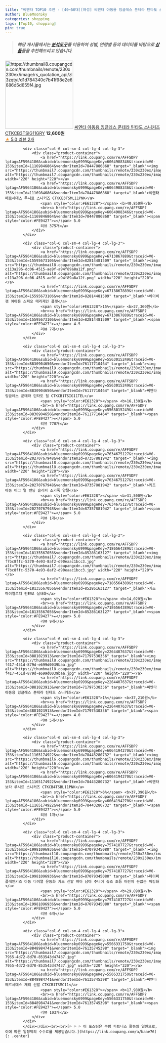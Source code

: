 ```yaml
---
title: "씨엔타 TOP10 추천 - [40~50대][여성] 씨엔타 아동용 잉글레스 푼테라 틴타도 스니커즈 CTKCB3TSIG11GRY"
author: BlueMoonSky
categories: shopping
tags: [Top10, shopping]
pin: true
---
```


> ##### 해당 게시물에서는 [**분석도구**](https://itemscout.io/)를 이용하여 **성별**, **연령별** 등의 데이터를 바탕으로 [**상품**](https://link.coupang.com/a/baae76)들을 추천해드리고 있습니다.
<div class="container"><div class="row">
            <div class="col-6 col-sm-4 col-lg-4 col-lg-3">
                <div class="product-container">
                    <a href="https://link.coupang.com/re/AFFSDP?lptag=AF5964186&subid=bluemoonsky6999&pageKey=6062525518&traceid=V0-153&itemId=11154423304&vendorItemId=78432726415" target="_blank"><img src="https://thumbnail8.coupangcdn.com/thumbnails/remote/230x230ex/image/rs_quotation_api/zl3zqtyi/d1d784340c7b41f98e2e6686d5d655f4.jpg" alt="https://thumbnail8.coupangcdn.com/thumbnails/remote/230x230ex/image/rs_quotation_api/zl3zqtyi/d1d784340c7b41f98e2e6686d5d655f4.jpg" width="220" height="220"></a>
                    <a href="https://link.coupang.com/re/AFFSDP?lptag=AF5964186&subid=bluemoonsky6999&pageKey=6062525518&traceid=V0-153&itemId=11154423304&vendorItemId=78432726415" target="_blank">씨엔타 아동용 잉글레스 푼테라 틴타도 스니커즈 CTKCB3TSIG11GRY</a>
                    <span style="color:#E61328"></span> <b>12,600원</b>
                    <br><a href="https://link.coupang.com/re/AFFSDP?lptag=AF5964186&subid=bluemoonsky6999&pageKey=6062525518&traceid=V0-153&itemId=11154423304&vendorItemId=78432726415" target="_blank"><span style="color:#FE9427">★</span> 5.0
                    리뷰 2개</a>
                </div>
            </div>
            
            <div class="col-6 col-sm-4 col-lg-4 col-lg-3">
                <div class="product-container">
                    <a href="https://link.coupang.com/re/AFFSDP?lptag=AF5964186&subid=bluemoonsky6999&pageKey=6064908346&traceid=V0-153&itemId=11169846864&vendorItemId=78447886868" target="_blank"><img src="https://thumbnail7.coupangcdn.com/thumbnails/remote/230x230ex/image/rs_quotation_api/tcrsigg5/6fd8b1e5ef4a41a6ba96fb714aabf7f9.jpg" alt="https://thumbnail7.coupangcdn.com/thumbnails/remote/230x230ex/image/rs_quotation_api/tcrsigg5/6fd8b1e5ef4a41a6ba96fb714aabf7f9.jpg" width="220" height="220"></a>
                    <a href="https://link.coupang.com/re/AFFSDP?lptag=AF5964186&subid=bluemoonsky6999&pageKey=6064908346&traceid=V0-153&itemId=11169846864&vendorItemId=78447886868" target="_blank">씨엔타 메르세데스 루시르 스니커즈 CTKCB3TSML11PNK</a>
                    <span style="color:#E61328"></span> <b>40,850원</b>
                    <br><a href="https://link.coupang.com/re/AFFSDP?lptag=AF5964186&subid=bluemoonsky6999&pageKey=6064908346&traceid=V0-153&itemId=11169846864&vendorItemId=78447886868" target="_blank"><span style="color:#FE9427">★</span> 5.0
                    리뷰 375개</a>
                </div>
            </div>
            
            <div class="col-6 col-sm-4 col-lg-4 col-lg-3">
                <div class="product-container">
                    <a href="https://link.coupang.com/re/AFFSDP?lptag=AF5964186&subid=bluemoonsky6999&pageKey=6713867889&traceid=V0-153&itemId=15595673106&vendorItemId=82814481509" target="_blank"><img src="https://thumbnail8.coupangcdn.com/thumbnails/remote/230x230ex/image/retail/images/7029482685546721-c113a296-dc06-4515-ae9f-a94f89a8a12f.png" alt="https://thumbnail8.coupangcdn.com/thumbnails/remote/230x230ex/image/retail/images/7029482685546721-c113a296-dc06-4515-ae9f-a94f89a8a12f.png" width="220" height="220"></a>
                    <a href="https://link.coupang.com/re/AFFSDP?lptag=AF5964186&subid=bluemoonsky6999&pageKey=6713867889&traceid=V0-153&itemId=15595673106&vendorItemId=82814481509" target="_blank">베이비잼 여아용 스피오 메리제인 플랫</a>
                    <span style="color:#E61328">15%</span> <b>27,360원</b>
                    <br><a href="https://link.coupang.com/re/AFFSDP?lptag=AF5964186&subid=bluemoonsky6999&pageKey=6713867889&traceid=V0-153&itemId=15595673106&vendorItemId=82814481509" target="_blank"><span style="color:#FE9427">★</span> 4.5
                    리뷰 7개</a>
                </div>
            </div>
            
            <div class="col-6 col-sm-4 col-lg-4 col-lg-3">
                <div class="product-container">
                    <a href="https://link.coupang.com/re/AFFSDP?lptag=AF5964186&subid=bluemoonsky6999&pageKey=5563015249&traceid=V0-153&itemId=8830904650&vendorItemId=76117710464" target="_blank"><img src="https://thumbnail9.coupangcdn.com/thumbnails/remote/230x230ex/image/rs_quotation_api/rxduz7xr/73ce773f2bc64a56a084cd111090255c.jpg" alt="https://thumbnail9.coupangcdn.com/thumbnails/remote/230x230ex/image/rs_quotation_api/rxduz7xr/73ce773f2bc64a56a084cd111090255c.jpg" width="220" height="220"></a>
                    <a href="https://link.coupang.com/re/AFFSDP?lptag=AF5964186&subid=bluemoonsky6999&pageKey=5563015249&traceid=V0-153&itemId=8830904650&vendorItemId=76117710464" target="_blank">씨엔타 잉글레스 푼테라 틴타도 틸 CTKCB1TSIG11TEL</a>
                    <span style="color:#E61328"></span> <b>16,130원</b>
                    <br><a href="https://link.coupang.com/re/AFFSDP?lptag=AF5964186&subid=bluemoonsky6999&pageKey=5563015249&traceid=V0-153&itemId=8830904650&vendorItemId=76117710464" target="_blank"><span style="color:#FE9427">★</span> 5.0
                    리뷰 770개</a>
                </div>
            </div>
            
            <div class="col-6 col-sm-4 col-lg-4 col-lg-3">
                <div class="product-container">
                    <a href="https://link.coupang.com/re/AFFSDP?lptag=AF5964186&subid=bluemoonsky6999&pageKey=7634675127&traceid=V0-153&itemId=20270767948&vendorItemId=87357881942" target="_blank"><img src="https://thumbnail8.coupangcdn.com/thumbnails/remote/230x230ex/image/vendor_inventory/9ee5/a0c419a8367a59b505daf2e66b14d3805f2516448fda24fb86a0eb929cdd.jpeg" alt="https://thumbnail8.coupangcdn.com/thumbnails/remote/230x230ex/image/vendor_inventory/9ee5/a0c419a8367a59b505daf2e66b14d3805f2516448fda24fb86a0eb929cdd.jpeg" width="220" height="220"></a>
                    <a href="https://link.coupang.com/re/AFFSDP?lptag=AF5964186&subid=bluemoonsky6999&pageKey=7634675127&traceid=V0-153&itemId=20270767948&vendorItemId=87357881942" target="_blank">키즈 아동 어그 털 밴딩 슬리퍼 소가죽 양털</a>
                    <span style="color:#E61328"></span> <b>31,500원</b>
                    <br><a href="https://link.coupang.com/re/AFFSDP?lptag=AF5964186&subid=bluemoonsky6999&pageKey=7634675127&traceid=V0-153&itemId=20270767948&vendorItemId=87357881942" target="_blank"><span style="color:#FE9427">★</span> 5.0
                    리뷰 1개</a>
                </div>
            </div>
            
            <div class="col-6 col-sm-4 col-lg-4 col-lg-3">
                <div class="product-container">
                    <a href="https://link.coupang.com/re/AFFSDP?lptag=AF5964186&subid=bluemoonsky6999&pageKey=7186564389&traceid=V0-153&itemId=18135567056&vendorItemId=85286163127" target="_blank"><img src="https://thumbnail7.coupangcdn.com/thumbnails/remote/230x230ex/image/retail/images/19452268534267-f7bc8ffc-5370-4e93-8af2-d90eaac1bcc3.jpg" alt="https://thumbnail7.coupangcdn.com/thumbnails/remote/230x230ex/image/retail/images/19452268534267-f7bc8ffc-5370-4e93-8af2-d90eaac1bcc3.jpg" width="220" height="220"></a>
                    <a href="https://link.coupang.com/re/AFFSDP?lptag=AF5964186&subid=bluemoonsky6999&pageKey=7186564389&traceid=V0-153&itemId=18135567056&vendorItemId=85286163127" target="_blank">키즈 마이멜로디 펀EVA 실내화</a>
                    <span style="color:#E61328"></span> <b>14,020원</b>
                    <br><a href="https://link.coupang.com/re/AFFSDP?lptag=AF5964186&subid=bluemoonsky6999&pageKey=7186564389&traceid=V0-153&itemId=18135567056&vendorItemId=85286163127" target="_blank"><span style="color:#FE9427">★</span> 5.0
                    리뷰 9개</a>
                </div>
            </div>
            
            <div class="col-6 col-sm-4 col-lg-4 col-lg-3">
                <div class="product-container">
                    <a href="https://link.coupang.com/re/AFFSDP?lptag=AF5964186&subid=bluemoonsky6999&pageKey=2264407637&traceid=V0-153&itemId=3881023913&vendorItemId=71797530356" target="_blank"><img src="https://thumbnail8.coupangcdn.com/thumbnails/remote/230x230ex/image/retail/images/2020/10/06/13/9/1d943510-f417-451d-879d-e699d0039baa.jpg" alt="https://thumbnail8.coupangcdn.com/thumbnails/remote/230x230ex/image/retail/images/2020/10/06/13/9/1d943510-f417-451d-879d-e699d0039baa.jpg" width="220" height="220"></a>
                    <a href="https://link.coupang.com/re/AFFSDP?lptag=AF5964186&subid=bluemoonsky6999&pageKey=2264407637&traceid=V0-153&itemId=3881023913&vendorItemId=71797530356" target="_blank">씨엔타 아동용 잉글레스 푼테라 틴타도 스니커즈</a>
                    <span style="color:#E61328">1%</span> <b>37,210원</b>
                    <br><a href="https://link.coupang.com/re/AFFSDP?lptag=AF5964186&subid=bluemoonsky6999&pageKey=2264407637&traceid=V0-153&itemId=3881023913&vendorItemId=71797530356" target="_blank"><span style="color:#FE9427">★</span> 4.0
                    리뷰 5개</a>
                </div>
            </div>
            
            <div class="col-6 col-sm-4 col-lg-4 col-lg-3">
                <div class="product-container">
                    <a href="https://link.coupang.com/re/AFFSDP?lptag=AF5964186&subid=bluemoonsky6999&pageKey=6064194270&traceid=V0-153&itemId=11165174922&vendorItemId=78443280732" target="_blank"><img src="https://thumbnail6.coupangcdn.com/thumbnails/remote/230x230ex/image/rs_quotation_api/d51ivsir/fcf1ab064529458a85e5fdc23d08a112.jpg" alt="https://thumbnail6.coupangcdn.com/thumbnails/remote/230x230ex/image/rs_quotation_api/d51ivsir/fcf1ab064529458a85e5fdc23d08a112.jpg" width="220" height="220"></a>
                    <a href="https://link.coupang.com/re/AFFSDP?lptag=AF5964186&subid=bluemoonsky6999&pageKey=6064194270&traceid=V0-153&itemId=11165174922&vendorItemId=78443280732" target="_blank">씨엔타 보타 루시르 스니커즈 CTKCB4TSBL11PNK</a>
                    <span style="color:#E61328">6%</span> <b>37,390원</b>
                    <br><a href="https://link.coupang.com/re/AFFSDP?lptag=AF5964186&subid=bluemoonsky6999&pageKey=6064194270&traceid=V0-153&itemId=11165174922&vendorItemId=78443280732" target="_blank"><span style="color:#FE9427">★</span> 5.0
                    리뷰 1개</a>
                </div>
            </div>
            
            <div class="col-6 col-sm-4 col-lg-4 col-lg-3">
                <div class="product-container">
                    <a href="https://link.coupang.com/re/AFFSDP?lptag=AF5964186&subid=bluemoonsky6999&pageKey=7574187727&traceid=V0-153&itemId=19981096936&vendorItemId=87079345080" target="_blank"><img src="https://thumbnail10.coupangcdn.com/thumbnails/remote/230x230ex/image/vendor_inventory/54b6/9475a96121c7e970ff4658010e5e5b873a54d2bf3ea21448a7ea15558492.jpg" alt="https://thumbnail10.coupangcdn.com/thumbnails/remote/230x230ex/image/vendor_inventory/54b6/9475a96121c7e970ff4658010e5e5b873a54d2bf3ea21448a7ea15558492.jpg" width="220" height="220"></a>
                    <a href="https://link.coupang.com/re/AFFSDP?lptag=AF5964186&subid=bluemoonsky6999&pageKey=7574187727&traceid=V0-153&itemId=19981096936&vendorItemId=87079345080" target="_blank">페이퍼플레인키즈 아동 다이얼 운동화 키즈 신발 여아 남아 주니어 슈즈 초등 어린이 끈없는 워킹화</a>
                    <span style="color:#E61328"></span> <b>29,890원</b>
                    <br><a href="https://link.coupang.com/re/AFFSDP?lptag=AF5964186&subid=bluemoonsky6999&pageKey=7574187727&traceid=V0-153&itemId=19981096936&vendorItemId=87079345080" target="_blank"><span style="color:#FE9427">★</span> 5.0
                    리뷰 6개</a>
                </div>
            </div>
            
            <div class="col-6 col-sm-4 col-lg-4 col-lg-3">
                <div class="product-container">
                    <a href="https://link.coupang.com/re/AFFSDP?lptag=AF5964186&subid=bluemoonsky6999&pageKey=5566331750&traceid=V0-153&itemId=8848984741&vendorItemId=76135745398" target="_blank"><img src="https://thumbnail7.coupangcdn.com/thumbnails/remote/230x230ex/image/retail/images/2021/05/24/17/8/75645890-7955-4d72-8d70-853543d47437.jpg" alt="https://thumbnail7.coupangcdn.com/thumbnails/remote/230x230ex/image/retail/images/2021/05/24/17/8/75645890-7955-4d72-8d70-853543d47437.jpg" width="220" height="220"></a>
                    <a href="https://link.coupang.com/re/AFFSDP?lptag=AF5964186&subid=bluemoonsky6999&pageKey=5566331750&traceid=V0-153&itemId=8848984741&vendorItemId=76135745398" target="_blank">씨엔타 메르세데스 체리 신발 CTKCB1TSMC11</a>
                    <span style="color:#E61328"></span> <b>17,980원</b>
                    <br><a href="https://link.coupang.com/re/AFFSDP?lptag=AF5964186&subid=bluemoonsky6999&pageKey=5566331750&traceid=V0-153&itemId=8848984741&vendorItemId=76135745398" target="_blank"><span style="color:#FE9427">★</span> 5.0
                    리뷰 103개</a>
                </div>
            </div>
            </div></div><br><br>[💦 💦 💦 이 포스팅은 쿠팡 파트너스 활동의 일환으로, 이에 따른 일정액의 수수료를 제공받습니다.](https://link.coupang.com/a/baae76){: .center}